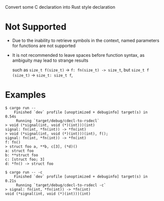 Convert some C declaration into Rust style declaration

# Not Supported

- Due to the inability to retrieve symbols in the context,
  named parameters for functions are not supported
- It is not recommended to leave spaces before function syntax,
  as ambiguity may lead to strange results

  such as `size_t f(size_t)` -> `f: fn(size_t) -> size_t`,
  but `size_t f (size_t)` -> `size_t: size_t f`,

# Examples

```
$ cargo run --
    Finished `dev` profile [unoptimized + debuginfo] target(s) in 0.54s
     Running `target/debug/cdecl-to-rsdecl`
> void (*signal(int, void (*)(int)))(int)
signal: fn(int, *fn(int)) -> *fn(int)
> void (*signal(int, void (*)(int)))(int), f();
signal: fn(int, *fn(int)) -> *fn(int)
f: fn()
> struct foo a, **b, c[3], (*d)()
a: struct foo
b: **struct foo
c: [struct foo; 3]
d: *fn() -> struct foo
```

```
$ cargo run -- -c
    Finished `dev` profile [unoptimized + debuginfo] target(s) in 0.21s
     Running `target/debug/cdecl-to-rsdecl -c`
> signal: fn(int, *fn(int)) -> *fn(int)
void (*signal(int, void (*)(int)))(int)
```
